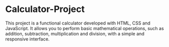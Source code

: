 # Calculator-Project
This project is a functional calculator developed with HTML, CSS and JavaScript. It allows you to perform basic mathematical operations, such as addition, subtraction, multiplication and division, with a simple and responsive interface.
